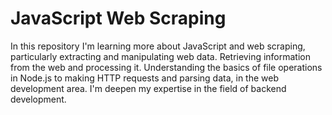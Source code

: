 # JavaScript Web Scraping

In this repository I'm learning more about JavaScript and web scraping, particularly extracting and manipulating web data. Retrieving information from the web and processing it. Understanding the basics of file operations in Node.js to making HTTP requests and parsing data, in the web development area. I'm deepen my expertise in the field of backend development.
